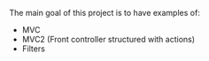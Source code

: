 The main goal of this project is to have examples of:  

  - MVC  
  - MVC2 (Front controller structured with actions)  
  - Filters  
